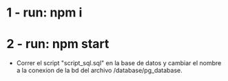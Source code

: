 # 1 - run: npm i
# 2 - run: npm start

* Correr el script "script_sql.sql" en la base de datos y cambiar el nombre a la conexion de la bd del archivo /database/pg_database.